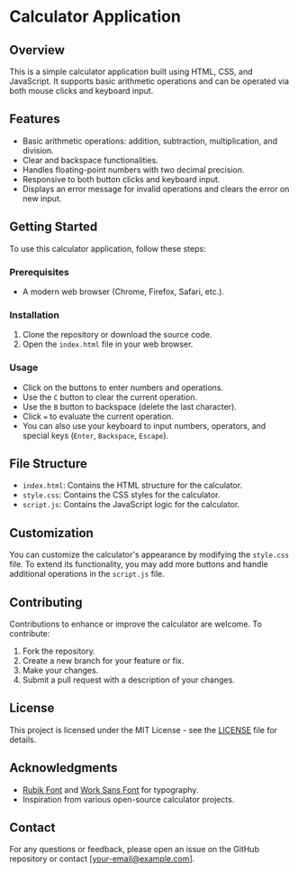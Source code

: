 # Calculator Application

## Overview

This is a simple calculator application built using HTML, CSS, and JavaScript. It supports basic arithmetic operations and can be operated via both mouse clicks and keyboard input.

## Features

- Basic arithmetic operations: addition, subtraction, multiplication, and division.
- Clear and backspace functionalities.
- Handles floating-point numbers with two decimal precision.
- Responsive to both button clicks and keyboard input.
- Displays an error message for invalid operations and clears the error on new input.

## Getting Started

To use this calculator application, follow these steps:

### Prerequisites

- A modern web browser (Chrome, Firefox, Safari, etc.).

### Installation

1. Clone the repository or download the source code.
2. Open the `index.html` file in your web browser.

### Usage

- Click on the buttons to enter numbers and operations.
- Use the `C` button to clear the current operation.
- Use the `B` button to backspace (delete the last character).
- Click `=` to evaluate the current operation.
- You can also use your keyboard to input numbers, operators, and special keys (`Enter`, `Backspace`, `Escape`).

## File Structure

- `index.html`: Contains the HTML structure for the calculator.
- `style.css`: Contains the CSS styles for the calculator.
- `script.js`: Contains the JavaScript logic for the calculator.

## Customization

You can customize the calculator's appearance by modifying the `style.css` file. To extend its functionality, you may add more buttons and handle additional operations in the `script.js` file.

## Contributing

Contributions to enhance or improve the calculator are welcome. To contribute:

1. Fork the repository.
2. Create a new branch for your feature or fix.
3. Make your changes.
4. Submit a pull request with a description of your changes.

## License

This project is licensed under the MIT License - see the [LICENSE](LICENSE) file for details.

## Acknowledgments

- [Rubik Font](https://fonts.google.com/specimen/Rubik) and [Work Sans Font](https://fonts.google.com/specimen/Work+Sans) for typography.
- Inspiration from various open-source calculator projects.

## Contact

For any questions or feedback, please open an issue on the GitHub repository or contact [your-email@example.com].